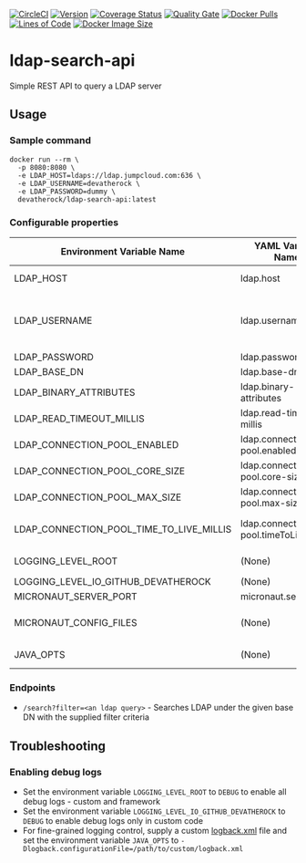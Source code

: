 [![CircleCI](https://circleci.com/gh/devatherock/ldap-search-api.svg?style=svg)](https://circleci.com/gh/devatherock/ldap-search-api)
[![Version](https://img.shields.io/docker/v/devatherock/ldap-search-api?sort=semver)](https://hub.docker.com/r/devatherock/ldap-search-api/)
[![Coverage Status](https://coveralls.io/repos/github/devatherock/ldap-search-api/badge.svg?branch=master)](https://coveralls.io/github/devatherock/ldap-search-api?branch=master)
[![Quality Gate](https://sonarcloud.io/api/project_badges/measure?project=ldap-search-api&metric=alert_status)](https://sonarcloud.io/component_measures?id=ldap-search-api&metric=alert_status&view=list)
[![Docker Pulls](https://img.shields.io/docker/pulls/devatherock/ldap-search-api.svg)](https://hub.docker.com/r/devatherock/ldap-search-api/)
[![Lines of Code](https://sonarcloud.io/api/project_badges/measure?project=ldap-search-api&metric=ncloc)](https://sonarcloud.io/component_measures?id=ldap-search-api&metric=ncloc)
[![Docker Image Size](https://img.shields.io/docker/image-size/devatherock/ldap-search-api.svg?sort=date)](https://hub.docker.com/r/devatherock/ldap-search-api/)
# ldap-search-api
Simple REST API to query a LDAP server

## Usage
### Sample command
```
docker run --rm \
  -p 8080:8080 \
  -e LDAP_HOST=ldaps://ldap.jumpcloud.com:636 \
  -e LDAP_USERNAME=devatherock \
  -e LDAP_PASSWORD=dummy \
  devatherock/ldap-search-api:latest
```

### Configurable properties

| Environment Variable Name             | YAML Variable Name    |   Required   |   Default        |   Description                                                  |
|---------------------------------------|-----------------------|--------------|------------------|----------------------------------------------------------------|
| LDAP_HOST                             | ldap.host             |    true      |   (None)         |   The full host name of the LDAP server. Example: `ldaps://ldap.jumpcloud.com:636` |
| LDAP_USERNAME                         | ldap.username         |    true      |   (None)         |   The LDAP bind username. Could be a simple username like `devatherock` or a DN like `uid=devatherock,ou=Users,dc=jumpcloud,dc=com` depending on how the LDAP server is configured  |
| LDAP_PASSWORD                         | ldap.password         |    true      |   (None)         |   The LDAP bind password                                       |
| LDAP_BASE_DN                          | ldap.base-dn          |    false     |   (None)         |   The default base DN to search against                        |
| LDAP_BINARY_ATTRIBUTES                | ldap.binary-attributes  |    false   |   (None)         |   Attributes in the search result that have binary values      |
| LDAP_READ_TIMEOUT_MILLIS              | ldap.read-timeout-millis  |  false   |   10000          |   Read timeout for the search, in milliseconds. Defaults to 10 seconds  |
| LDAP_CONNECTION_POOL_ENABLED          | ldap.connection-pool.enabled |  false  |   true         |   Indicates if a connection pool should be used                |
| LDAP_CONNECTION_POOL_CORE_SIZE        | ldap.connection-pool.core-size |  false  |   8          |   Initial size of the connection pool                          |
| LDAP_CONNECTION_POOL_MAX_SIZE         | ldap.connection-pool.max-size |  false   |   8          |   Maximum size of the connection pool                          |
| LDAP_CONNECTION_POOL_TIME_TO_LIVE_MILLIS  | ldap.connection-pool.timeToLiveMillis |  false   |   1,800,000  |   The total time a connection in the pool will be kept open, in milliseconds. Defaults to 30 minutes  |
| LOGGING_LEVEL_ROOT                    | (None)                |    false     |   INFO           |   [SLF4J](http://www.slf4j.org/api/org/apache/commons/logging/Log.html) log level, for all(framework and custom) code  |
| LOGGING_LEVEL_IO_GITHUB_DEVATHEROCK   | (None)                |    false     |   INFO           |   [SLF4J](http://www.slf4j.org/api/org/apache/commons/logging/Log.html) log level, for custom code  |
| MICRONAUT_SERVER_PORT                 | micronaut.server.port |    false     |   8080           |   Port in which the app listens on                              |
| MICRONAUT_CONFIG_FILES                | (None)                |    false     |   (None)         |   Path to YAML config files. The YAML files can be used to specify complex, object and array properties  | 
| JAVA_OPTS                             | (None)                |    false     |   (None)         |   Additional JVM arguments to be passed to the container's java process  |

### Endpoints
- `/search?filter=<an ldap query>` - Searches LDAP under the given base DN with the supplied filter criteria

## Troubleshooting
### Enabling debug logs
- Set the environment variable `LOGGING_LEVEL_ROOT` to `DEBUG` to enable all debug logs - custom and framework
- Set the environment variable `LOGGING_LEVEL_IO_GITHUB_DEVATHEROCK` to `DEBUG` to enable debug logs only in custom code
- For fine-grained logging control, supply a custom [logback.xml](http://logback.qos.ch/manual/configuration.html) file
and set the environment variable `JAVA_OPTS` to `-Dlogback.configurationFile=/path/to/custom/logback.xml`